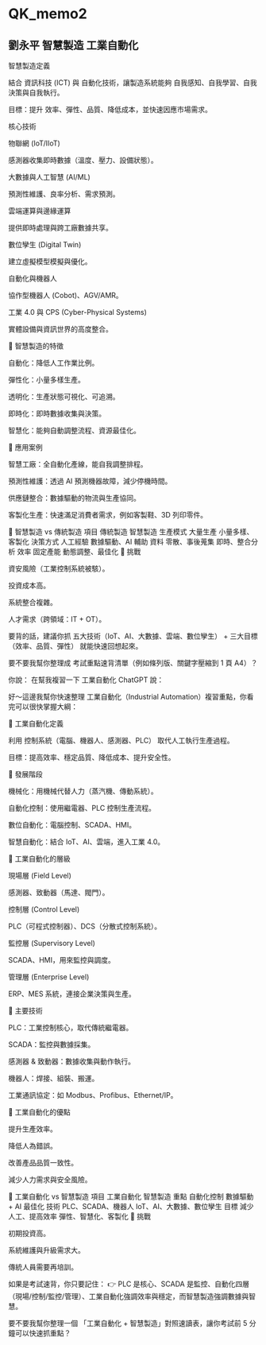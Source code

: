 # QK_memo2
劉永平 智慧製造 工業自動化
------------------------------------------------------------------------------------------------------------------
智慧製造定義

結合 資訊科技 (ICT) 與 自動化技術，讓製造系統能夠 自我感知、自我學習、自我決策與自我執行。

目標：提升 效率、彈性、品質、降低成本，並快速因應市場需求。

核心技術

物聯網 (IoT/IIoT)

感測器收集即時數據（溫度、壓力、設備狀態）。

大數據與人工智慧 (AI/ML)

預測性維護、良率分析、需求預測。

雲端運算與邊緣運算

提供即時處理與跨工廠數據共享。

數位孿生 (Digital Twin)

建立虛擬模型模擬與優化。

自動化與機器人

協作型機器人 (Cobot)、AGV/AMR。

工業 4.0 與 CPS (Cyber-Physical Systems)

實體設備與資訊世界的高度整合。

📌 智慧製造的特徵

自動化：降低人工作業比例。

彈性化：小量多樣生產。

透明化：生產狀態可視化、可追溯。

即時化：即時數據收集與決策。

智慧化：能夠自動調整流程、資源最佳化。

📌 應用案例

智慧工廠：全自動化產線，能自我調整排程。

預測性維護：透過 AI 預測機器故障，減少停機時間。

供應鏈整合：數據驅動的物流與生產協同。

客製化生產：快速滿足消費者需求，例如客製鞋、3D 列印零件。

📌 智慧製造 vs 傳統製造
項目	傳統製造	智慧製造
生產模式	大量生產	小量多樣、客製化
決策方式	人工經驗	數據驅動、AI 輔助
資料	零散、事後蒐集	即時、整合分析
效率	固定產能	動態調整、最佳化
📌 挑戰

資安風險（工業控制系統被駭）。

投資成本高。

系統整合複雜。

人才需求（跨領域：IT + OT）。

要背的話，建議你抓 五大技術（IoT、AI、大數據、雲端、數位孿生） + 三大目標（效率、品質、彈性） 就能快速回想起來。

要不要我幫你整理成 考試重點速背清單（例如條列版、關鍵字壓縮到 1 頁 A4）？

你說：
在幫我複習一下 工業自動化 
ChatGPT 說：

好～這邊我幫你快速整理 工業自動化（Industrial Automation）複習重點，你看完可以很快掌握大綱：

📌 工業自動化定義

利用 控制系統（電腦、機器人、感測器、PLC） 取代人工執行生產過程。

目標：提高效率、穩定品質、降低成本、提升安全性。

📌 發展階段

機械化：用機械代替人力（蒸汽機、傳動系統）。

自動化控制：使用繼電器、PLC 控制生產流程。

數位自動化：電腦控制、SCADA、HMI。

智慧自動化：結合 IoT、AI、雲端，進入工業 4.0。

📌 工業自動化的層級

現場層 (Field Level)

感測器、致動器（馬達、閥門）。

控制層 (Control Level)

PLC（可程式控制器）、DCS（分散式控制系統）。

監控層 (Supervisory Level)

SCADA、HMI，用來監控與調度。

管理層 (Enterprise Level)

ERP、MES 系統，連接企業決策與生產。

📌 主要技術

PLC：工業控制核心，取代傳統繼電器。

SCADA：監控與數據採集。

感測器 & 致動器：數據收集與動作執行。

機器人：焊接、組裝、搬運。

工業通訊協定：如 Modbus、Profibus、Ethernet/IP。

📌 工業自動化的優點

提升生產效率。

降低人為錯誤。

改善產品品質一致性。

減少人力需求與安全風險。

📌 工業自動化 vs 智慧製造
項目	工業自動化	智慧製造
重點	自動化控制	數據驅動 + AI 最佳化
技術	PLC、SCADA、機器人	IoT、AI、大數據、數位孿生
目標	減少人工、提高效率	彈性、智慧化、客製化
📌 挑戰

初期投資高。

系統維護與升級需求大。

傳統人員需要再培訓。

如果是考試速背，你只要記住：
👉 PLC 是核心、SCADA 是監控、自動化四層（現場/控制/監控/管理）、工業自動化強調效率與穩定，而智慧製造強調數據與智慧。

要不要我幫你整理一個 「工業自動化 + 智慧製造」對照速讀表，讓你考試前 5 分鐘可以快速抓重點？
